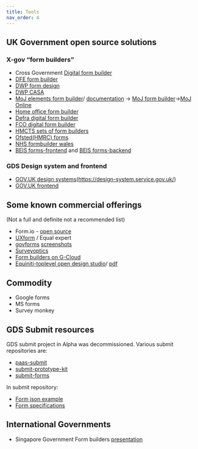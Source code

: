 ```yaml
---
title: Tools
nav_order: 4
---
```


## UK Government open source solutions
### X-gov “form builders”
- Cross Government [Digital form builder](https://github.com/XGovFormBuilder/digital-form-builder)
- [DFE form builder](https://github.com/DFE-Digital/govuk_design_system_formbuilder)
- [DWP form design](https://github.com/dwp/dwp-design)
- [DWP CASA](https://github.com/dwp/govuk-casa)
- [MoJ elements form builder](https://github.com/ministryofjustice/govuk_elements_form_builder)/ [documentation](https://form-builder-user-guide.form.service.justice.gov.uk/what-youll-need) -> [MoJ form builder](https://github.com/ministryofjustice/form-builder)->[MoJ Online](https://formbuilder-product-page.apps.live-1.cloud-platform.service.justice.gov.uk/)
- [Home office form builder](https://github.com/UKHomeOfficeForms)
- [Defra digital form builder](https://github.com/DEFRA/digital-form-builder)
- [FCO digital form builder](https://github.com/UKForeignOffice/digital-form-builder)
- [HMCTS sets of form builders](https://github.com/search?q=org%3Ahmcts+form&unscoped_q=form)
- [Ofsted(HMRC) forms](https://github.com/hmrc?q=form&type=&language=)
- [NHS formbuilder wales](https://github.com/hmrc?q=form&type=&language=)
- [BEIS forms-frontend](https://github.com/UKGovernmentBEIS/beis-forms-frontend) and [BEIS forms-backend](https://github.com/UKGovernmentBEIS/beis-forms-backend)

### GDS Design system and frontend
- [GOV.UK design systems](prototyping)(https://design-system.service.gov.uk/)
- [GOV.UK frontend](https://github.com/alphagov/govuk-frontend)

<!-- ![](https://i.imgur.com/0MNCvow.png) -->


## Some known commercial offerings
(Not a full and definite not a recommended list)

- Form.io - [open source](https://github.com/formio/formio)
- [UXform](https://www.uxforms.com/documentation/) / Equal expert
- [govforms](https://govforms.co.uk/) [screenshots](https://hackmd.io/fKrZ0Zv3SAKqqyToj_2EVg)
- [Surveyoptics](https://surveyoptic.com/)
- [Form builders on G-Cloud](https://www.digitalmarketplace.service.gov.uk/g-cloud/search?q=form%20building&lot=cloud-software)
- [Equiniti-toplevel open design studio](https://equiniti-toplevel.com/)/ [pdf](https://equiniti-toplevel.com/media/1884/7593_toplevel_open_design_studio_v5.pdf)

## Commodity
- Google forms
- MS forms
- Survey monkey

## GDS Submit resources
GDS submit project in Alpha was decommissioned. Various submit repositories are:

- [paas-submit](https://github.com/alphagov/paas-submit)
- [submit-prototype-kit](https://github.com/alphagov/submit-prototype-kit)
- [submit-forms](https://github.com/alphagov/submit-forms)

In submit repository:

- [Form json example](https://github.com/alphagov/submit-prototype-kit/tree/master/examples)
- [Form specifications](https://github.com/alphagov/submit-prototype-kit/tree/master/schemas)

## International Governments
- Singapore Government Form builders [presentation](https://docs.google.com/presentation/d/1Yq_T8jOhAHA3BLyn1H7cPMBICKYCUmARxRUIe2hwno4/edit#slide=id.g62bfdc73d3_0_778)
